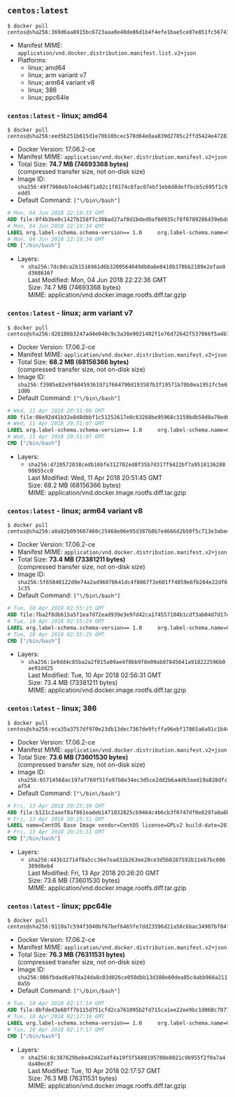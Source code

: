 ## `centos:latest`

```console
$ docker pull centos@sha256:369d6aa8915bc6723aaa0e40de86d1b4f4efe1bae5ce07e851fc567417a640e7
```

-	Manifest MIME: `application/vnd.docker.distribution.manifest.list.v2+json`
-	Platforms:
	-	linux; amd64
	-	linux; arm variant v7
	-	linux; arm64 variant v8
	-	linux; 386
	-	linux; ppc64le

### `centos:latest` - linux; amd64

```console
$ docker pull centos@sha256:eed5b251b615d1e70b10bcec578d64e8aa839d2785c2ffd5424e472818c42755
```

-	Docker Version: 17.06.2-ce
-	Manifest MIME: `application/vnd.docker.distribution.manifest.v2+json`
-	Total Size: **74.7 MB (74693368 bytes)**  
	(compressed transfer size, not on-disk size)
-	Image ID: `sha256:49f7960eb7e4cb46f1a02c1f8174c6fac07ebf1eb6d8deffbcb5c695f1c9edd5`
-	Default Command: `["\/bin\/bash"]`

```dockerfile
# Mon, 04 Jun 2018 22:19:33 GMT
ADD file:8f4b3be0c1427b158f7c30bad27af0d1bded0af60935cf8f0789286439ebdde9 in / 
# Mon, 04 Jun 2018 22:19:34 GMT
LABEL org.label-schema.schema-version== 1.0     org.label-schema.name=CentOS Base Image     org.label-schema.vendor=CentOS     org.label-schema.license=GPLv2     org.label-schema.build-date=20180531
# Mon, 04 Jun 2018 22:19:34 GMT
CMD ["/bin/bash"]
```

-	Layers:
	-	`sha256:7dc0dca2b1516961d6b3200564049db0a6e0410b370bb2189e2efae0d368616f`  
		Last Modified: Mon, 04 Jun 2018 22:22:36 GMT  
		Size: 74.7 MB (74693368 bytes)  
		MIME: application/vnd.docker.image.rootfs.diff.tar.gzip

### `centos:latest` - linux; arm variant v7

```console
$ docker pull centos@sha256:d28186b3247ad4e040c9c3a38e9021402f1e76d72642f537866f5a4b764a2827
```

-	Docker Version: 17.06.2-ce
-	Manifest MIME: `application/vnd.docker.distribution.manifest.v2+json`
-	Total Size: **68.2 MB (68156366 bytes)**  
	(compressed transfer size, not on-disk size)
-	Image ID: `sha256:f3985e82e9f60459361971f664790d193587b3f19571b70b0ea1951fc5e61d0b`
-	Default Command: `["\/bin\/bash"]`

```dockerfile
# Wed, 11 Apr 2018 20:51:06 GMT
ADD file:08e92d41b32e8d8dbbf1c51252617e0c63268be95968c3159bdb59d8a70ed639 in / 
# Wed, 11 Apr 2018 20:51:07 GMT
LABEL org.label-schema.schema-version== 1.0     org.label-schema.name=CentOS Base Image     org.label-schema.vendor=CentOS     org.label-schema.license=GPLv2     org.label-schema.build-date=20180403
# Wed, 11 Apr 2018 20:51:07 GMT
CMD ["/bin/bash"]
```

-	Layers:
	-	`sha256:4720572038cedb16bfe312702ed8f35b7d317f9422bf7a951813628898655cc0`  
		Last Modified: Wed, 11 Apr 2018 20:51:45 GMT  
		Size: 68.2 MB (68156366 bytes)  
		MIME: application/vnd.docker.image.rootfs.diff.tar.gzip

### `centos:latest` - linux; arm64 variant v8

```console
$ docker pull centos@sha256:a8a82b093607460c25468e06e95d387b8b7e4666d2b50f5c713e3abed20016dd
```

-	Docker Version: 17.06.2-ce
-	Manifest MIME: `application/vnd.docker.distribution.manifest.v2+json`
-	Total Size: **73.4 MB (73381211 bytes)**  
	(compressed transfer size, not on-disk size)
-	Image ID: `sha256:5f65840122d0e74a2ad96078641dc4f8067f3e601ff4859e6fb264e22df61c35`
-	Default Command: `["\/bin\/bash"]`

```dockerfile
# Tue, 10 Apr 2018 02:55:23 GMT
ADD file:7ba2f8db615a5f1ea7d72ead939e3e97d42ca174557104b1cdf3ab04d7d17e11 in / 
# Tue, 10 Apr 2018 02:55:24 GMT
LABEL org.label-schema.schema-version== 1.0     org.label-schema.name=CentOS Base Image     org.label-schema.vendor=CentOS     org.label-schema.license=GPLv2     org.label-schema.build-date=20180402
# Tue, 10 Apr 2018 02:55:25 GMT
CMD ["/bin/bash"]
```

-	Layers:
	-	`sha256:1e9dd4c85ba2a2f015a09ae4f0bb9f8e09ab07845641a918222596b0ae91dd25`  
		Last Modified: Tue, 10 Apr 2018 02:56:31 GMT  
		Size: 73.4 MB (73381211 bytes)  
		MIME: application/vnd.docker.image.rootfs.diff.tar.gzip

### `centos:latest` - linux; 386

```console
$ docker pull centos@sha256:eca35a3757df970e23db13dec7367de9fcffa96ebf17865a6a91c1b44377af1a
```

-	Docker Version: 17.06.2-ce
-	Manifest MIME: `application/vnd.docker.distribution.manifest.v2+json`
-	Total Size: **73.6 MB (73601530 bytes)**  
	(compressed transfer size, not on-disk size)
-	Image ID: `sha256:65714568ac197af769f51fe97b8e34ec3d5ce2dd2b6a4d63aed19a828dfcaf54`
-	Default Command: `["\/bin\/bash"]`

```dockerfile
# Fri, 13 Apr 2018 20:25:30 GMT
ADD file:b121c2aaef8af861eadeb1471032825cb9464c4b6cb3f0747df0e8297a0a6bf1 in / 
# Fri, 13 Apr 2018 20:25:31 GMT
LABEL name=CentOS Base Image vendor=CentOS license=GPLv2 build-date=20180403
# Fri, 13 Apr 2018 20:25:31 GMT
CMD ["/bin/bash"]
```

-	Layers:
	-	`sha256:443b12714f8a5cc36e7ead31b263ee20ce3d5b8287592b11eb7bc086389d8eb4`  
		Last Modified: Fri, 13 Apr 2018 20:26:20 GMT  
		Size: 73.6 MB (73601530 bytes)  
		MIME: application/vnd.docker.image.rootfs.diff.tar.gzip

### `centos:latest` - linux; ppc64le

```console
$ docker pull centos@sha256:9110a7c594f3040bf67bef6465fe7dd23596d21a58c6bac34907bf84f8c6e1e9
```

-	Docker Version: 17.06.2-ce
-	Manifest MIME: `application/vnd.docker.distribution.manifest.v2+json`
-	Total Size: **76.3 MB (76311531 bytes)**  
	(compressed transfer size, not on-disk size)
-	Image ID: `sha256:086fbdad6a978a24da8c03d026ce050dbb13d380e60dea85c4abb966a2110a5b`
-	Default Command: `["\/bin\/bash"]`

```dockerfile
# Tue, 10 Apr 2018 02:17:14 GMT
ADD file:8bfded3e68ff7b115d751cfd2ca761095b2fd715ca1ee22ee9bc1d068c707779 in / 
# Tue, 10 Apr 2018 02:17:16 GMT
LABEL org.label-schema.schema-version== 1.0     org.label-schema.name=CentOS Base Image     org.label-schema.vendor=CentOS     org.label-schema.license=GPLv2     org.label-schema.build-date=20180402
# Tue, 10 Apr 2018 02:17:17 GMT
CMD ["/bin/bash"]
```

-	Layers:
	-	`sha256:8c387629bebe42d42adf4a19f5f5680195708e8021c9b955f2f0a7a4da40ec87`  
		Last Modified: Tue, 10 Apr 2018 02:17:57 GMT  
		Size: 76.3 MB (76311531 bytes)  
		MIME: application/vnd.docker.image.rootfs.diff.tar.gzip

